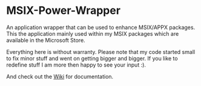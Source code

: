 # MSIX-Power-Wrapper
An application wrapper that can be used to enhance MSIX/APPX packages. This the application mainly used within my MSIX packages which are available in the Microsoft Store.

Everything here is without warranty. Please note that my code started small to fix minor stuff and went on getting bigger and bigger. If you like to redefine stuff I am more then happy to see your input :).

And check out the <a href="https://github.com/Weatherlights/MSIX-Power-Wrapper/wiki">Wiki</a> for documentation.
